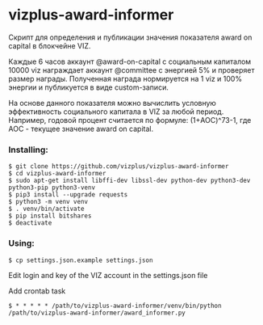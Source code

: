 # vizplus-award-informer

Скрипт для определения и публикации значения показателя award on capital в блокчейне VIZ.

Каждые 6 часов аккаунт @award-on-capital с социальным капиталом 10000 viz награждает аккаунт @committee с энергией 5% и проверяет размер награды. Полученная награда нормируется на 1 viz и 100% энергии и публикуется в виде custom-записи.

На основе данного показателя можно вычислить условную эффективность социального капитала в VIZ за любой период. Например, годовой процент считается по формуле: (1+AOC)^73-1, где AOC - текущее значение award on capital.

### Installing:

    $ git clone https://github.com/vizplus/vizplus-award-informer
    $ cd vizplus-award-informer
    $ sudo apt-get install libffi-dev libssl-dev python-dev python3-dev python3-pip python3-venv
    $ pip3 install --upgrade requests
    $ python3 -m venv venv
    $ . venv/bin/activate
    $ pip install bitshares
    $ deactivate

### Using:

    $ cp settings.json.example settings.json
    
Edit login and key of the VIZ account in the settings.json file

Add crontab task

    $ * * * * * /path/to/vizplus-award-informer/venv/bin/python /path/to/vizplus-award-informer/award_informer.py

